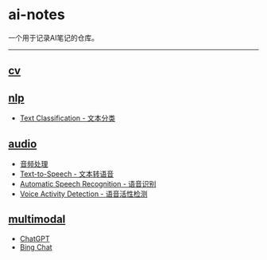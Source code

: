 # ai-notes

一个用于记录AI笔记的仓库。

---

## [cv](cv.md)

## [nlp](nlp.md)
- [Text Classification - 文本分类](https://github.com/jejune5/ai-notes/blob/main/nlp.md#text-classification)

## [audio](audio.md)
- [音频处理](https://github.com/jejune5/ai-notes/blob/main/audio.md#%E9%9F%B3%E9%A2%91%E5%A4%84%E7%90%86)
- [Text-to-Speech - 文本转语音](https://github.com/jejune5/ai-notes/blob/main/audio.md#tts)
- [Automatic Speech Recognition - 语音识别](https://github.com/jejune5/ai-notes/blob/main/audio.md#asr)
- [Voice Activity Detection - 语音活性检测](https://github.com/jejune5/ai-notes/blob/main/audio.md#vad)

## [multimodal](multimodal.md)
- [ChatGPT]()
- [Bing Chat](https://github.com/jejune5/ai-notes/blob/main/multimodal.md#bing-chat)

